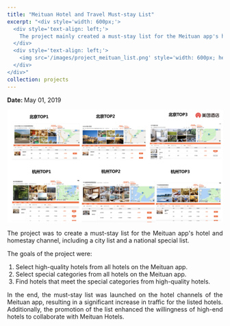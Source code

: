 ```yaml
---
title: "Meituan Hotel and Travel Must-stay List"
excerpt: "<div style='width: 600px;'>
  <div style='text-align: left;'> 
    The project mainly created a must-stay list for the Meituan app's hotel and homestay channel, including a city list and a national special list.
  </div>
  <div style='text-align: left;'>
    <img src='/images/project_meituan_list.png' style='width: 600px; height: auto; display: block;' alt='must-stay list'>
  </div>
</div>"
collection: projects
---
```


<p class="page__date">
  <strong>
    <i class="fa fa-fw fa-calendar" aria-hidden="true"></i> 
    Date:
  </strong> 
  <time datetime="2019-05-01">
    May 01, 2019
  </time>
</p>

<img src='/images/project_meituan_list.png' style='width: 800px; height: auto;'>

<p style="text-align: justify;">The project was to create a must-stay list for the Meituan app's hotel and homestay channel, including a city list and a national special list.</p>


<p style="text-align: justify;">The goals of the project were:</p>
<ol style="text-align: justify; padding-left: 20px;">
  <li>Select high-quality hotels from all hotels on the Meituan app.</li>
  <li>Select special categories from all hotels on the Meituan app.</li>
  <li>Find hotels that meet the special categories from high-quality hotels.</li>
</ol>


<p style="text-align: justify;">In the end, the must-stay list was launched on the hotel channels of the Meituan app, resulting in a significant increase in traffic for the listed hotels. Additionally, the promotion of the list enhanced the willingness of high-end hotels to collaborate with Meituan Hotels.</p>



